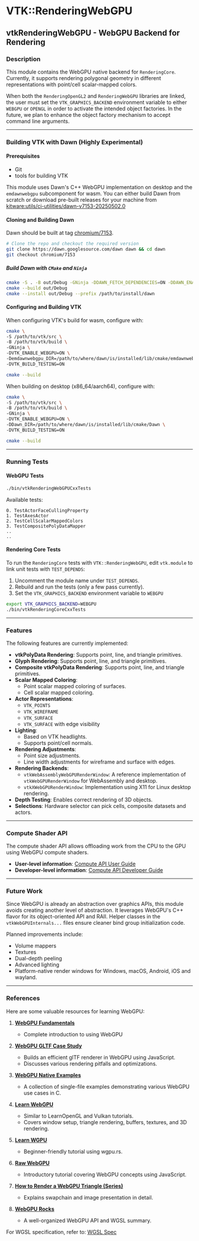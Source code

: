 # VTK::RenderingWebGPU

## vtkRenderingWebGPU - WebGPU Backend for Rendering

### Description

This module contains the WebGPU native backend for `RenderingCore`. Currently, it supports rendering polygonal geometry in different representations with point/cell scalar-mapped colors.

When both the `RenderingOpenGL2` and `RenderingWebGPU` libraries are linked, the user must set the
`VTK_GRAPHICS_BACKEND` environment variable to either `WEBGPU` or `OPENGL` in order to activate
the intended object factories. In the future, we plan to enhance the object factory mechanism to accept command
line arguments.

---

### Building VTK with Dawn (Highly Experimental)

#### Prerequisites

- Git
- tools for building VTK

This module uses Dawn's C++ WebGPU implementation on desktop and the `emdawnwebgpu` subcomponent for wasm. You can either build Dawn from scratch or download pre-built releases for your machine from [kitware:utils/ci-utilities/dawn-v7153-20250502.0](https://gitlab.kitware.com/utils/ci-utilities/-/releases/dawn%2Fv7153-20250502.0)

#### Cloning and Building Dawn

Dawn should be built at tag [chromium/7153](https://dawn.googlesource.com/dawn.git/+show/chromium/7153).

```sh
# Clone the repo and checkout the required version
git clone https://dawn.googlesource.com/dawn dawn && cd dawn
git checkout chromium/7153
```

##### Build Dawn with `CMake` and `Ninja`

```sh
cmake -S . -B out/Debug -GNinja -DDAWN_FETCH_DEPENDENCIES=ON -DDAWN_ENABLE_INSTALL=ON
cmake --build out/Debug
cmake --install out/Debug --prefix /path/to/install/dawn
```

#### Configuring and Building VTK

When configuring VTK's build for wasm, configure with:

```sh
cmake \
-S /path/to/vtk/src \
-B /path/to/vtk/build \
-GNinja \
-DVTK_ENABLE_WEBGPU=ON \
-Demdawnwebgpu_DIR=/path/to/where/dawn/is/installed/lib/cmake/emdawnwebgpu \
-DVTK_BUILD_TESTING=ON

cmake --build
```

When building on desktop (x86_64/aarch64), configure with:

```sh
cmake \
-S /path/to/vtk/src \
-B /path/to/vtk/build \
-GNinja \
-DVTK_ENABLE_WEBGPU=ON \
-DDawn_DIR=/path/to/where/dawn/is/installed/lib/cmake/Dawn \
-DVTK_BUILD_TESTING=ON

cmake --build
```

---

### Running Tests

#### WebGPU Tests

```sh
./bin/vtkRenderingWebGPUCxxTests
```

Available tests:

```
0. TestActorFaceCullingProperty
1. TestAxesActor
2. TestCellScalarMappedColors
3. TestCompositePolyDataMapper
..
..
```

#### Rendering Core Tests

To run the `RenderingCore` tests with `VTK::RenderingWebGPU`, edit `vtk.module` to link unit tests with `TEST_DEPENDS`:

1. Uncomment the module name under `TEST_DEPENDS`.
2. Rebuild and run the tests (only a few pass currently).
3. Set the `VTK_GRAPHICS_BACKEND` environment variable to `WEBGPU`

```sh
export VTK_GRAPHICS_BACKEND=WEBGPU
./bin/vtkRenderingCoreCxxTests
```

---

### Features

The following features are currently implemented:

- **vtkPolyData Rendering**: Supports point, line, and triangle primitives.
- **Glyph Rendering**: Supports point, line, and triangle primitives.
- **Composite vtkPolyData Rendering**: Supports point, line, and triangle primitives.
- **Scalar Mapped Coloring**:
  - Point scalar mapped coloring of surfaces.
  - Cell scalar mapped coloring.
- **Actor Representations**:
  - `VTK_POINTS`
  - `VTK_WIREFRAME`
  - `VTK_SURFACE`
  - `VTK_SURFACE` with edge visibility
- **Lighting**:
  - Based on VTK headlights.
  - Supports point/cell normals.
- **Rendering Adjustments**:
  - Point size adjustments.
  - Line width adjustments for wireframe and surface with edges.
- **Rendering Backends**:
  - `vtkWebAssemblyWebGPURenderWindow`: A reference implementation of `vtkWebGPURenderWindow` for WebAssembly and desktop.
  - `vtkXWebGPURenderWindow`: Implementation using X11 for Linux desktop rendering.
- **Depth Testing**: Enables correct rendering of 3D objects.
- **Selections**: Hardware selector can pick cells, composite datasets and actors.
---

### Compute Shader API

The compute shader API allows offloading work from the CPU to the GPU using WebGPU compute shaders.

- **User-level information**: [Compute API User Guide](./doc/webgpu-compute-api-user.md)
- **Developer-level information**: [Compute API Developer Guide](./doc/webgpu-compute-api-dev.md)

---

### Future Work

Since WebGPU is already an abstraction over graphics APIs, this module avoids creating another level of abstraction. It leverages WebGPU's C++ flavor for its object-oriented API and RAII. Helper classes in the `vtkWebGPUInternals...` files ensure cleaner bind group initialization code.

Planned improvements include:

- Volume mappers
- Textures
- Dual-depth peeling
- Advanced lighting
- Platform-native render windows for Windows, macOS, Android, iOS and wayland.

---

### References

Here are some valuable resources for learning WebGPU:

1. **[WebGPU Fundamentals](https://webgpufundamentals.org/)**

   - Complete introduction to using WebGPU

2. **[WebGPU GLTF Case Study](https://toji.github.io/webgpu-gltf-case-study/)**

   - Builds an efficient glTF renderer in WebGPU using JavaScript.
   - Discusses various rendering pitfalls and optimizations.

3. **[WebGPU Native Examples](https://github.com/samdauwe/webgpu-native-examples/)**

   - A collection of single-file examples demonstrating various WebGPU use cases in C.

4. **[Learn WebGPU](https://eliemichel.github.io/LearnWebGPU/index.html)**

   - Similar to LearnOpenGL and Vulkan tutorials.
   - Covers window setup, triangle rendering, buffers, textures, and 3D rendering.

5. **[Learn WGPU](https://sotrh.github.io/learn-wgpu/)**

   - Beginner-friendly tutorial using wgpu.rs.

6. **[Raw WebGPU](https://alain.xyz/blog/raw-webgpu)**

   - Introductory tutorial covering WebGPU concepts using JavaScript.

7. **[How to Render a WebGPU Triangle (Series)](https://carmencincotti.com/2022-12-19/how-to-render-a-webgpu-triangle-series-part-three-video/)**

   - Explains swapchain and image presentation in detail.

8. **[WebGPU Rocks](https://webgpu.rocks/)**

   - A well-organized WebGPU API and WGSL summary.

For WGSL specification, refer to: [WGSL Spec](https://www.w3.org/TR/WGSL/)
